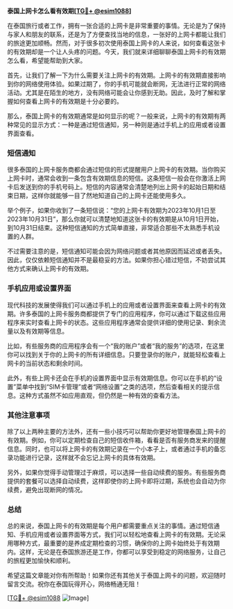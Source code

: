 **泰国上网卡怎么看有效期[[TG💪+ @esim1088](https://t.me/s/esim1088)]**

在泰国旅行或者工作，拥有一张合适的上网卡是非常重要的事情。无论是为了保持与家人和朋友的联系，还是为了方便查找当地的信息，一张好的上网卡都能让我们的旅途更加顺畅。然而，对于很多初次使用泰国上网卡的人来说，如何查看这张卡的有效期却是一个让人头疼的问题。今天，我们就来详细聊聊泰国上网卡的有效期怎么看，希望能帮助到大家。

首先，让我们了解一下为什么需要关注上网卡的有效期。上网卡的有效期直接影响到你的网络使用体验。如果过期了，你的手机可能就会断网，无法进行正常的网络活动。尤其是在陌生的地方，没有网络可能会让你感到无助。因此，及时了解和掌握如何查看上网卡的有效期是十分必要的。

那么，泰国上网卡的有效期通常是如何显示的呢？一般来说，上网卡的有效期有两种常见的显示方式：一种是通过短信通知，另一种则是通过手机上的应用或者设置界面查看。

### 短信通知

很多泰国的上网卡服务商都会通过短信的形式提醒用户上网卡的有效期。当你购买上网卡时，通常会收到一条包含有效期信息的短信。这条短信一般会在你激活上网卡后发送到你的手机号码上。短信的内容通常会清楚地列出上网卡的起始日期和结束日期，这样你就能够一目了然地知道自己的上网卡还能使用多久。

举个例子，如果你收到了一条短信说：“您的上网卡有效期为2023年10月1日至2023年10月31日”，那么你就可以清楚地知道这张卡的有效期是从10月1日开始，到10月31日结束。这种短信通知的方式简单直接，非常适合那些不太熟悉手机设置的人群。

不过需要注意的是，短信通知可能会因为网络问题或者其他原因而延迟或者丢失。因此，仅仅依赖短信通知并不是最稳妥的方法。如果你担心错过短信，不妨尝试其他方式来确认上网卡的有效期。

### 手机应用或设置界面

现代科技的发展使得我们可以通过手机上的应用或者设置界面来查看上网卡的有效期。许多泰国的上网卡服务商都提供了专门的应用程序，你可以通过下载这些应用程序来实时查看上网卡的状态。这些应用程序通常会提供详细的使用记录、剩余流量以及有效期等信息。

比如，有些服务商的应用程序会有一个“我的账户”或者“我的服务”的选项，在这里你可以找到关于你的上网卡的所有详细信息。只要登录你的账户，就能轻松查看上网卡的当前状态和剩余时间。

此外，有些上网卡还会在手机的设置界面中显示有效期信息。你可以在手机的“设置”菜单中找到“SIM卡管理”或者“网络设置”之类的选项，然后查看相关的提示信息。这种方式虽然不如应用直观，但仍然是一种有效的查看方法。

### 其他注意事项

除了以上两种主要的方法外，还有一些小技巧可以帮助你更好地管理泰国上网卡的有效期。例如，你可以定期检查自己的短信收件箱，看看是否有服务商发来的提醒信息。同时，也可以将上网卡的有效期记录在一个小本子上，或者通过手机的备忘录功能进行记录，这样就不会忘记上网卡的具体有效期。

另外，如果你觉得手动管理过于麻烦，可以选择一些自动续费的服务。有些服务商提供的套餐可以选择自动续费，这样即使你的上网卡即将过期，系统也会自动为你续费，避免出现断网的情况。

### 总结

总的来说，泰国上网卡的有效期是每个用户都需要重点关注的事情。通过短信通知、手机应用或者设置界面等方式，我们可以轻松地查看上网卡的有效期。无论采用哪种方式，最重要的是养成定期检查的习惯，确保你的上网卡始终处于有效期内。这样，无论是在泰国旅游还是工作，你都可以享受到稳定的网络服务，让自己的旅程更加愉快和顺利。

希望这篇文章能对你有所帮助！如果你还有其他关于泰国上网卡的问题，欢迎随时留言交流。祝你在泰国玩得开心，网络畅通无阻！

[[TG💪+ @esim1088](https://t.me/s/esim1088) ![Image](https://i.postimg.cc/4NQfJmqS/Snipaste-2025-05-13-00-14-12.png)]